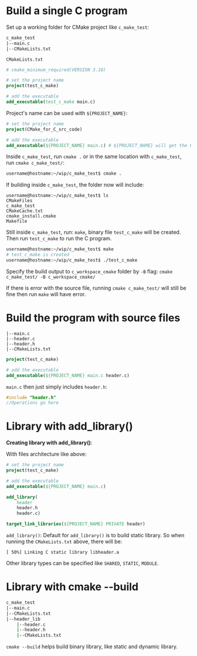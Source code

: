 # Build a single C program

Set up a working folder for CMake project like ``c_make_test``:

```sh
c_make_test
|--main.c
|--CMakeLists.txt
```

``CMakeLists.txt``

```CMake
# cmake_minimum_required(VERSION 3.10)

# set the project name
project(test_c_make)

# add the executable
add_executable(test_c_make main.c)
```

Project's name can be used with ``${PROJECT_NAME}``:

```CMake
# set the project name
project(CMake_for_C_src_code)

# add the executable
add_executable(${PROJECT_NAME} main.c) # ${PROJECT_NAME} will get the PROJECT_NAME setup previously from project()
```

Inside ``c_make_test``, run ``cmake .`` or in the same location with ``c_make_test``, run ``cmake c_make_test/``:

```sh
username@hostname:~/wip/c_make_test$ cmake .
```
If building inside ``c_make_test``, the folder now will include:

```
username@hostname:~/wip/c_make_test$ ls
CMakeFiles
c_make_test
CMakeCache.txt
cmake_install.cmake
Makefile
```

Still inside ``c_make_test``, run: ``make``, binary file ``test_c_make`` will be created. Then run ``test_c_make`` to run the C program.
```sh
username@hostname:~/wip/c_make_test$ make
# test_c_make is created
username@hostname:~/wip/c_make_test$ ./test_c_make
```
Specify the build output to ``c_workspace_cmake`` folder by ``-B`` flag: ``cmake c_make_test/ -B c_workspace_cmake/``

If there is error with the source file, running ``cmake c_make_test/`` will still be fine then run ``make`` will have error.

# Build the program with source files

```
|--main.c
|--header.c
|--header.h
|--CMakeLists.txt
```

```CMake
project(test_c_make)

# add the executable
add_executable(${PROJECT_NAME} main.c header.c)
```

``main.c`` then just simply includes ``header.h``:

```c
#include "header.h"
//Operations go here
```
# Library with add_library()
**Creating library with add_library()**:

With files architecture like above:

```CMake
# set the project name
project(test_c_make)

# add the executable
add_executable(${PROJECT_NAME} main.c)

add_library(
    header
    header.h
    header.c)

target_link_libraries(${PROJECT_NAME} PRIVATE header)
```

``add_library()``: Default for ``add_library()`` is to build static library. So when running the ``CMakeLists.txt`` above, there will be:

```
[ 50%] Linking C static library libheader.a
```

Other library types can be specified like ``SHARED``, ``STATIC``, ``MODULE``.
# Library with cmake --build
```sh
c_make_test
|--main.c
|--CMakeLists.txt
|--header_lib
    |--header.c
    |--header.h
    |--CMakeLists.txt
```

``cmake --build`` helps build binary library, like static and dynamic library.
